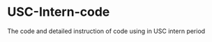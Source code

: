USC-Intern-code
===============

The code and detailed instruction of code using in USC intern period
